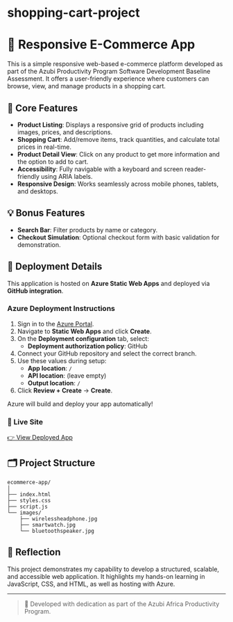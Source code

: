 # shopping-cart-project
# 🛒 Responsive E-Commerce App

This is a simple responsive web-based e-commerce platform developed as part of the Azubi Productivity Program Software Development Baseline Assessment. It offers a user-friendly experience where customers can browse, view, and manage products in a shopping cart.

## 🌟 Core Features

- **Product Listing**: Displays a responsive grid of products including images, prices, and descriptions.
- **Shopping Cart**: Add/remove items, track quantities, and calculate total prices in real-time.
- **Product Detail View**: Click on any product to get more information and the option to add to cart.
- **Accessibility**: Fully navigable with a keyboard and screen reader-friendly using ARIA labels.
- **Responsive Design**: Works seamlessly across mobile phones, tablets, and desktops.

## 💡 Bonus Features

- **Search Bar**: Filter products by name or category.
- **Checkout Simulation**: Optional checkout form with basic validation for demonstration.

## 🚀 Deployment Details

This application is hosted on **Azure Static Web Apps** and deployed via **GitHub integration**.

### Azure Deployment Instructions

1. Sign in to the [Azure Portal](https://portal.azure.com/).
2. Navigate to **Static Web Apps** and click **Create**.
3. On the **Deployment configuration** tab, select:
   - **Deployment authorization policy**: GitHub
4. Connect your GitHub repository and select the correct branch.
5. Use these values during setup:
   - **App location**: `/`
   - **API location**: (leave empty)
   - **Output location**: `/`
6. Click **Review + Create** → **Create**.

Azure will build and deploy your app automatically!

### 🔗 Live Site

[👉 View Deployed App](https://happy-mud-0fb00630f.6.azurestaticapps.net/)

## 🗂 Project Structure

```
ecommerce-app/
│
├── index.html
├── styles.css
├── script.js
└── images/
    ├── wirelessheadphone.jpg
    ├── smartwatch.jpg
    └── bluetoothspeaker.jpg
```

## 🧠 Reflection

This project demonstrates my capability to develop a structured, scalable, and accessible web application. It highlights my hands-on learning in JavaScript, CSS, and HTML, as well as hosting with Azure.

---

> 📌 Developed with dedication as part of the Azubi Africa Productivity Program.
